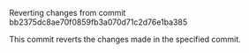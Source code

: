 Reverting changes from commit bb2375dc8ae70f0859fb3a070d71c2d76e1ba385

This commit reverts the changes made in the specified commit.